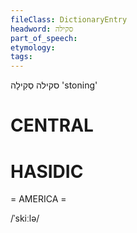 ```yaml
---
fileClass: DictionaryEntry
headword: סקילה
part_of_speech: 
etymology: 
tags: 
---
```

סקילה
סְקִילָה
'stoning'

CENTRAL
========

HASIDIC
=======
= AMERICA = 

/ˈskiːlə/